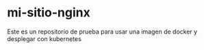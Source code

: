 # mi-sitio-nginx
Este es un repositorio de prueba para usar una imagen de docker y desplegar con kubernetes
